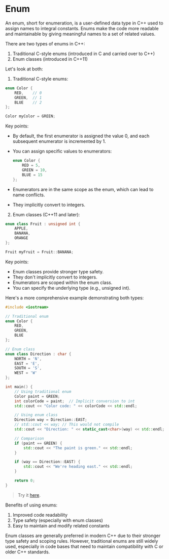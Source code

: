 # Enum

An enum, short for enumeration, is a user-defined data type in C++ used to assign names to integral constants. Enums make the code more readable and maintainable by giving meaningful names to a set of related values.

There are two types of enums in C++:

1. Traditional C-style enums (introduced in C and carried over to C++)
2. Enum classes (introduced in C++11)

Let's look at both:

1. Traditional C-style enums:

```cpp
enum Color {
    RED,    // 0
    GREEN,  // 1
    BLUE    // 2
};

Color myColor = GREEN;
```

Key points:

* By default, the first enumerator is assigned the value 0, and each subsequent enumerator is incremented by 1.
*   You can assign specific values to enumerators:

    ```cpp
    enum Color {
        RED = 5,
        GREEN = 10,
        BLUE = 15
    };
    ```
* Enumerators are in the same scope as the enum, which can lead to name conflicts.
* They implicitly convert to integers.

2. Enum classes (C++11 and later):

```cpp
enum class Fruit : unsigned int {
    APPLE,
    BANANA,
    ORANGE
};

Fruit myFruit = Fruit::BANANA;
```

Key points:

* Enum classes provide stronger type safety.
* They don't implicitly convert to integers.
* Enumerators are scoped within the enum class.
* You can specify the underlying type (e.g., unsigned int).

Here's a more comprehensive example demonstrating both types:

```cpp
#include <iostream>

// Traditional enum
enum Color {
    RED,
    GREEN,
    BLUE
};

// Enum class
enum class Direction : char {
    NORTH = 'N',
    EAST = 'E',
    SOUTH = 'S',
    WEST = 'W'
};

int main() {
    // Using traditional enum
    Color paint = GREEN;
    int colorCode = paint;  // Implicit conversion to int
    std::cout << "Color code: " << colorCode << std::endl;

    // Using enum class
    Direction way = Direction::EAST;
    // std::cout << way; // This would not compile
    std::cout << "Direction: " << static_cast<char>(way) << std::endl;

    // Comparison
    if (paint == GREEN) {
        std::cout << "The paint is green." << std::endl;
    }

    if (way == Direction::EAST) {
        std::cout << "We're heading east." << std::endl;
    }

    return 0;
}
```

> Try it [here](https://onecompiler.com/cpp/42m76q3rd).

Benefits of using enums:

1. Improved code readability
2. Type safety (especially with enum classes)
3. Easy to maintain and modify related constants

Enum classes are generally preferred in modern C++ due to their stronger type safety and scoping rules. However, traditional enums are still widely used, especially in code bases that need to maintain compatibility with C or older C++ standards.
